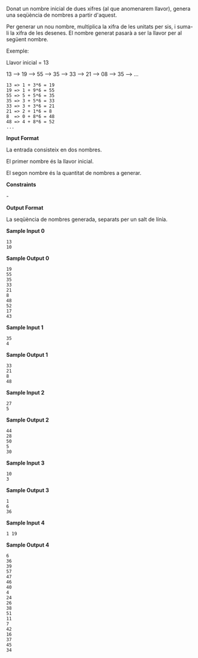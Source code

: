Donat un nombre inicial de dues xifres (al que anomenarem llavor),
genera una seqüència de nombres a partir d'aquest.

Per generar un nou nombre, multiplica la xifra de les unitats per sis, i
suma-li la xifra de les desenes. El nombre generat pasarà a ser la
llavor per al següent nombre.

Exemple:

Llavor inicial = 13

13 --\> 19 --\> 55 --\> 35 --\> 33 --\> 21 --\> 08 --\> 35 --\> ...

    13 => 1 + 3*6 = 19
    19 => 1 + 9*6 = 55
    55 => 5 + 5*6 = 35
    35 => 3 + 5*6 = 33
    33 => 3 + 3*6 = 21
    21 => 2 + 1*6 = 8
    8  => 0 + 8*6 = 48
    48 => 4 + 8*6 = 52
    ...

**Input Format**

La entrada consisteix en dos nombres.

El primer nombre  és la llavor inicial.

El segon nombre  és la quantitat de nombres a generar.

**Constraints**

\-

**Output Format**

La seqüència de nombres generada, separats per un salt de línía.

**Sample Input 0**

    13
    10

**Sample Output 0**

    19
    55
    35
    33
    21
    8
    48
    52
    17
    43

**Sample Input 1**

    35
    4

**Sample Output 1**

    33
    21
    8
    48

**Sample Input 2**

    27
    5

**Sample Output 2**

    44
    28
    50
    5
    30

**Sample Input 3**

    10
    3

**Sample Output 3**

    1
    6
    36

**Sample Input 4**

    1 19

**Sample Output 4**

    6
    36
    39
    57
    47
    46
    40
    4
    24
    26
    38
    51
    11
    7
    42
    16
    37
    45
    34
